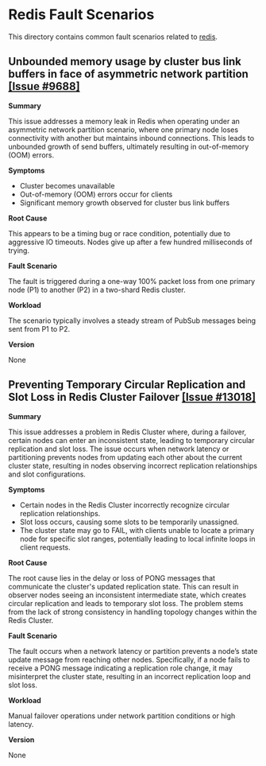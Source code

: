# Redis Fault Scenarios

This directory contains common fault scenarios related to [redis](https://github.com/redis/redis).

## Unbounded memory usage by cluster bus link buffers in face of asymmetric network partition [[Issue #9688]](https://github.com/redis/redis/issues/9688)

**Summary**  

This issue addresses a memory leak in Redis when operating under an asymmetric network partition scenario, where one primary node loses connectivity with another but maintains inbound connections. This leads to unbounded growth of send buffers, ultimately resulting in out-of-memory (OOM) errors.

**Symptoms**  

* Cluster becomes unavailable
* Out-of-memory (OOM) errors occur for clients
* Significant memory growth observed for cluster bus link buffers

**Root Cause**  

This appears to be a timing bug or race condition, potentially due to aggressive IO timeouts. Nodes give up after a few hundred milliseconds of trying.

**Fault Scenario**

The fault is triggered during a one-way 100% packet loss from one primary node (P1) to another (P2) in a two-shard Redis cluster.


**Workload**

The scenario typically involves a steady stream of PubSub messages being sent from P1 to P2.

**Version**

None


## Preventing Temporary Circular Replication and Slot Loss in Redis Cluster Failover [[Issue #13018]](https://github.com/redis/redis/issues/13018)

**Summary**  

This issue addresses a problem in Redis Cluster where, during a failover, certain nodes can enter an inconsistent state, leading to temporary circular replication and slot loss. The issue occurs when network latency or partitioning prevents nodes from updating each other about the current cluster state, resulting in nodes observing incorrect replication relationships and slot configurations.

**Symptoms**  

* Certain nodes in the Redis Cluster incorrectly recognize circular replication relationships.
* Slot loss occurs, causing some slots to be temporarily unassigned.
* The cluster state may go to FAIL, with clients unable to locate a primary node for specific slot ranges, potentially leading to local infinite loops in client requests.


**Root Cause**  

The root cause lies in the delay or loss of PONG messages that communicate the cluster's updated replication state. This can result in observer nodes seeing an inconsistent intermediate state, which creates circular replication and leads to temporary slot loss. The problem stems from the lack of strong consistency in handling topology changes within the Redis Cluster.

**Fault Scenario**

The fault occurs when a network latency or partition prevents a node’s state update message from reaching other nodes. Specifically, if a node fails to receive a PONG message indicating a replication role change, it may misinterpret the cluster state, resulting in an incorrect replication loop and slot loss.


**Workload**

Manual failover operations under network partition conditions or high latency.

**Version**

None